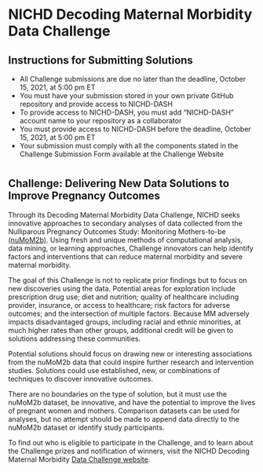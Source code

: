 # NICHD Decoding Maternal Morbidity Data Challenge

## Instructions for Submitting Solutions 
- All Challenge submissions are due no later than the deadline, October 15, 2021, at 5:00 pm ET
- You must have your submission stored in your own private GitHub repository and provide access to NICHD-DASH 
-	To provide access to NICHD-DASH, you must add “NICHD-DASH” account name to your repository as a collaborator
-	You must provide access to NICHD-DASH before the deadline, October 15, 2021, at 5:00 pm ET
- Your submission must comply with all the components stated in the Challenge Submission Form available at the Challenge Website
# 


## Challenge: Delivering New Data Solutions to Improve Pregnancy Outcomes
Through its Decoding Maternal Morbidity Data Challenge, NICHD seeks innovative approaches to secondary analyses of data collected from the Nulliparous Pregnancy Outcomes Study: Monitoring Mothers-to-be [(nuMoM2b)](https://dash.nichd.nih.gov/study/226675). Using fresh and unique methods of computational analysis, data mining, or learning approaches, Challenge innovators can help identify factors and interventions that can reduce maternal morbidity and severe maternal morbidity.
<p> The goal of this Challenge is not to replicate prior findings but to focus on new discoveries using the data. Potential areas for exploration include prescription drug use; diet and nutrition; quality of healthcare including provider, insurance, or access to healthcare; risk factors for adverse outcomes; and the intersection of multiple factors. Because MM adversely impacts disadvantaged groups, including racial and ethnic minorities, at much higher rates than other groups, additional credit will be given to solutions addressing these communities. </p>

<p> Potential solutions should focus on drawing new or interesting associations from the nuMoM2b data that could inspire further research and intervention studies. Solutions could use established, new, or combinations of techniques to discover innovative outcomes. </p>

<p> There are no boundaries on the type of solution, but it must use the nuMoM2b dataset, be innovative, and have the potential to improve the lives of pregnant women and mothers. Comparison datasets can be used for analyses, but no attempt should be made to append data directly to the nuMoM2b dataset or identify study participants. </p>

To find out who is eligible to participate in the Challenge, and to learn about the Challenge prizes and notification of winners, visit the NICHD Decoding Maternal Morbidity [Data Challenge website](https://www.freelancer.com/contest/1953085?w=f&ngsw-bypass=).
